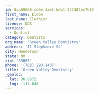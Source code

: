 ```yaml
---
id: 8aa09868-ce3e-4ae1-bdb1-227487ec7bf2
first_name: Eldon
last_name: Clothier
license: DDS
services:
  - Dentist
category: Dentists
org_name: 'Green Valley Dentistry'
address: '11 Stephanie St'
city: Henderson
state: NV
zip: '89005'
phone: '(702) 293-1437'
title: 'Green Valley Dentistry'
_geoloc:
  lat: 36.0572
  lng: -115.046
---
```

